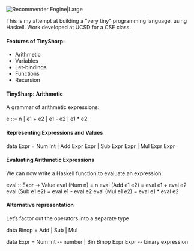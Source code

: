 
![Recommender Engine|Large](https://i.ibb.co/dfr9wXv/TINYSHARP.png)

This is my attempt at building a "very tiny" programming language, using Haskell. Work developed at UCSD for a CSE class.

#### Features of TinySharp:
- Arithmetic
- Variables
- Let-bindings
- Functions
- Recursion

#### TinySharp: Arithmetic
A grammar of arithmetic expressions:

e ::= n
    | e1 + e2
    | e1 - e2
    | e1 * e2

#### Representing Expressions and Values

data Expr = Num Int
          | Add Expr Expr
          | Sub Expr Expr
          | Mul Expr Expr

#### Evaluating Arithmetic Expressions
We can now write a Haskell function to evaluate an expression:

eval :: Expr -> Value
eval (Num n)     = n
eval (Add e1 e2) = eval e1 + eval e2
eval (Sub e1 e2) = eval e1 - eval e2
eval (Mul e1 e2) = eval e1 * eval e2


#### Alternative representation
Let’s factor out the operators into a separate type

data Binop = Add | Sub | Mul

data Expr = Num Int              -- number
          | Bin Binop Expr Expr  -- binary expression


